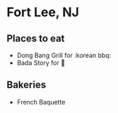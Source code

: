 # Fort Lee, NJ
## Places to eat

- Dong Bang Grill for :korean bbq:
- Bada Story for :sushi:

## Bakeries

- French Baquette 

